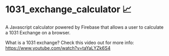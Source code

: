 # 1031_exchange_calculator 📈

A Javascript calculator powered by Firebase that allows a user to calculate a 1031 Exchange on a browser. 

What is a 1031 exchange? 
Check this video out for more info: https://www.youtube.com/watch?v=taYaLYZk6S4
